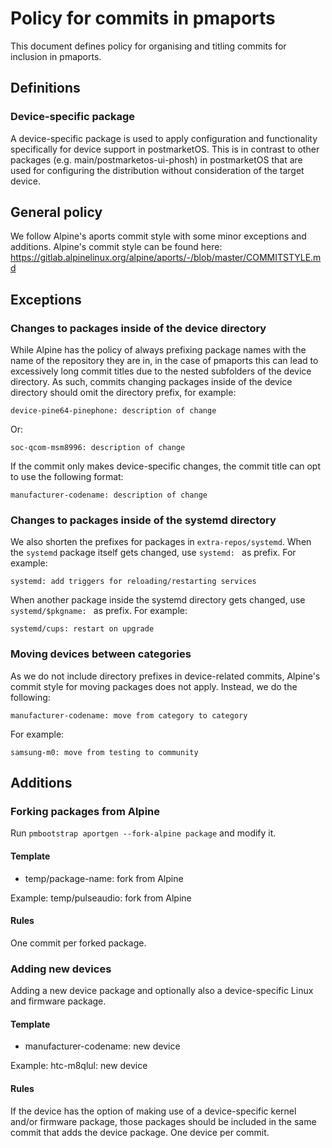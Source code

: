# Policy for commits in pmaports

This document defines policy for organising and titling commits for
inclusion in pmaports.

## Definitions

### Device-specific package

A device-specific package is used to apply configuration and
functionality specifically for device support in postmarketOS.
This is in contrast to other packages
(e.g. main/postmarketos-ui-phosh) in postmarketOS that are used
for configuring the distribution without consideration of the
target device.

## General policy

We follow Alpine's aports commit style with some minor exceptions
and additions. Alpine's commit style can be found here:
https://gitlab.alpinelinux.org/alpine/aports/-/blob/master/COMMITSTYLE.md

## Exceptions

### Changes to packages inside of the device directory

While Alpine has the policy of always prefixing package names with
the name of the repository they are in, in the case of pmaports
this can lead to excessively long commit titles due to the nested
subfolders of the device directory. As such, commits changing
packages inside of the device directory should omit the directory
prefix, for example:

	device-pine64-pinephone: description of change

Or:

	soc-qcom-msm8996: description of change

If the commit only makes device-specific changes, the
commit title can opt to use the following format:

	manufacturer-codename: description of change

### Changes to packages inside of the systemd directory

We also shorten the prefixes for packages in `extra-repos/systemd`.
When the `systemd` package itself gets changed, use `systemd: ` as
prefix. For example:

	systemd: add triggers for reloading/restarting services

When another package inside the systemd directory gets changed, use
`systemd/$pkgname: ` as prefix. For example:

	systemd/cups: restart on upgrade

### Moving devices between categories

As we do not include directory prefixes in device-related commits,
Alpine's commit style for moving packages does not apply. Instead,
we do the following:

	manufacturer-codename: move from category to category

For example:

	samsung-m0: move from testing to community

## Additions

### Forking packages from Alpine

Run `pmbootstrap aportgen --fork-alpine package` and modify it.

#### Template

 - temp/package-name: fork from Alpine

Example: temp/pulseaudio: fork from Alpine

#### Rules

One commit per forked package.

### Adding new devices

Adding a new device package and optionally also a device-specific
Linux and firmware package.

#### Template

 - manufacturer-codename: new device

Example: htc-m8qlul: new device

#### Rules

If the device has the option of making use of a device-specific
kernel and/or firmware package, those packages should be included
in the same commit that adds the device package. One device per
commit.
